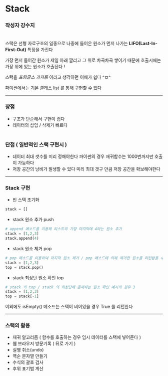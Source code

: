 # Stack 

### **작성자 강수지** <br><br>

스택은 선형 자료구조의 일종으로 나중에 들어온 원소가 먼저 나가는 **LIFO(Last-In-First-Out)** 특징을 가진다

가장 먼저 들어간 원소가 제일 아래 깔리고 그 위로 차곡차곡 쌓이기 때문에 호출시에는 가장 위에 있는 원소가 호출된다 !

스택을 _프링글스 과자통_ 이라고 생각하면 이해가 쉽다 ^ㅁ^

파이썬에서는 기본 클래스 list 를 통해 구현할 수 있다

---

### 장점
- 구조가 단순해서 구현이 쉽다
- 데이터의 삽입 / 삭제가 빠르다 
<br><br>
### 단점 ( 일반적인 스택 구현시 )
- 데이터 최대 갯수를 미리 정해야한다 파이썬의 경우 재귀함수는 1000번까지만 호출이 가능하다
- 저장 공간의 낭비가 발생할 수 있다 미리 최대 갯구 만큼 저장 공간을 확보해야한다

---

### Stack 구현

- 빈 스택 초기화
```python
stack = []
```
- stack 원소 추가 push
```python
# append 메소드를 이용해 리스트의 가장 마지막에 4라는 원소 추가
stack = [1,2,3]
stack.append(4)
```
- stack 원소 제거 pop
```python
# pop 메소드를 이용하여 마지막 원소 제거 / pop 메소드에 의해 제거한 원소를 리턴받을 수 있다
stack = [1,2,3]
top = stack.pop()
```

- stack 최상단 원소 확인 top
```python
# stack 의 top / stack 의 최상단에 존재하는 원소 확인 예시의 경우 3
stack = [1,2,3]
top = stack[-1]
```

이외에도 isEmpty() 메소드는 스택이 비어있을 경우 True 를 리턴한다

---

### 스택의 활용
- 재귀 알고리즘 ( 함수를 호출하는 경우 임시 데이터를 스택에 넣어준다 )
- 웹 브라우저 방문기록 ( 뒤로 가기 )
- 실행 취소(undo)
- 역순 문자열 만들기
- 수식의 괄호 검사
- 후위 표기법 계산
